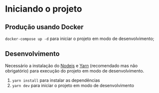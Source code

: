# Iniciando o projeto

## Produção usando Docker
`docker-compose up -d` para iniciar o projeto em modo de desenvolvimento;

## Desenvolvimento
Necessário a instalação do [Nodejs](https://nodejs.org/en/download/package-manager) e [Yarn](https://yarnpkg.com/) (recomendado mas não obrigatório) para execução do projeto em modo de desenvolvimento.

1. `yarn install` para instalar as dependências
2. `yarn dev` para iniciar o projeto em modo de desenvolvimento